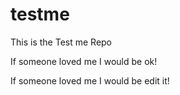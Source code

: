 # testme
This is the Test me Repo

If someone loved me I would be ok!

If someone loved me I would be edit it!
